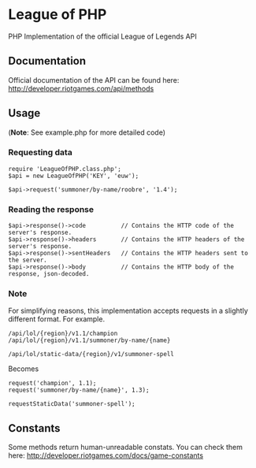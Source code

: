 League of PHP
=============

PHP Implementation of the official League of Legends API

## Documentation
Official documentation of the API can be found here:
http://developer.riotgames.com/api/methods

## Usage
(**Note**: See example.php for more detailed code)

### Requesting data

    require 'LeagueOfPHP.class.php';
    $api = new LeagueOfPHP('KEY', 'euw');

    $api->request('summoner/by-name/roobre', '1.4');

### Reading the response

    $api->response()->code			// Contains the HTTP code of the server's response.
    $api->response()->headers		// Contains the HTTP headers of the server's response.
    $api->response()->sentHeaders	// Contains the HTTP headers sent to the server.
    $api->response()->body			// Contains the HTTP body of the response, json-decoded.

### Note
For simplifying reasons, this implementation accepts requests in a slightly different format. For example.

    /api/lol/{region}/v1.1/champion
    /api/lol/{region}/v1.1/summoner/by-name/{name}

    /api/lol/static-data/{region}/v1/summoner-spell

Becomes

    request('champion', 1.1);
    request('summoner/by-name/{name}', 1.3);

    requestStaticData('summoner-spell');


## Constants
Some methods return human-unreadable constats. You can check them here:
http://developer.riotgames.com/docs/game-constants